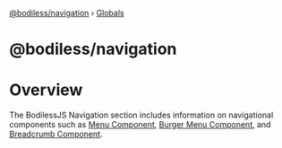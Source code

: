 [@bodiless/navigation](README.md) › [Globals](globals.md)

# @bodiless/navigation

# Overview

The BodilessJS Navigation section includes information on navigational components such as [Menu Component](./Menu), [Burger Menu Component](./BurgerMenu), and [Breadcrumb Component](./Breadcrumbs).

